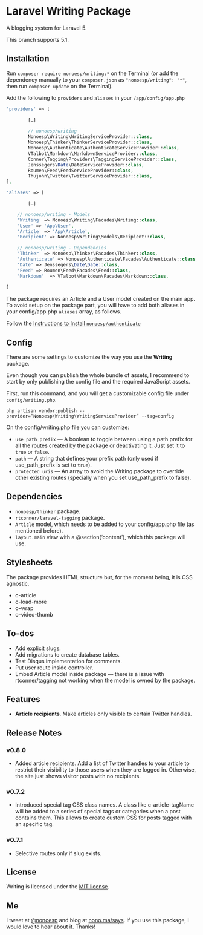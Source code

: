 # Laravel Writing Package

A blogging system for Laravel 5.

This branch supports 5.1.

## Installation

Run `composer require nonoesp/writing:*` on the Terminal (or add the dependency manually to your `composer.json` as `"nonoesp/writing": "*"`, then run `composer update` on the Terminal).

Add the following to `providers` and `aliases` in your `/app/config/app.php`

```php
'providers' => [
	
		[…]

		// nonoesp/writing
		Nonoesp\Writing\WritingServiceProvider::class,        
		Nonoesp\Thinker\ThinkerServiceProvider::class,  
		Nonoesp\Authenticate\AuthenticateServiceProvider::class,          
		VTalbot\Markdown\MarkdownServiceProvider::class,
		Conner\Tagging\Providers\TaggingServiceProvider::class,
		Jenssegers\Date\DateServiceProvider::class,
		Roumen\Feed\FeedServiceProvider::class,
		Thujohn\Twitter\TwitterServiceProvider::class,
],

'aliases' => [

		[…]

    // nonoesp/writing - Models
    'Writing' => Nonoesp\Writing\Facades\Writing::class,
    'User' => 'App\User',
    'Article' => 'App\Article',    
    'Recipient' => Nonoesp\Writing\Models\Recipient::class,

    // nonoesp/writing - Dependencies
    'Thinker' => Nonoesp\Thinker\Facades\Thinker::class,
    'Authenticate' => Nonoesp\Authenticate\Facades\Authenticate::class,
    'Date' => Jenssegers\Date\Date::class,
    'Feed' => Roumen\Feed\Facades\Feed::class,
    'Markdown'  => VTalbot\Markdown\Facades\Markdown::class,
    
]
```

The package requires an Article and a User model created on the main app. To avoid setup on the package part, you will have to add both aliases in your config/app.php `aliases` array, as follows.

Follow the [Instructions to Install `nonoesp/authenticate`](https://github.com/nonoesp/laravel-authenticate/tree/5.2)

## Config

There are some settings to customize the way you use the **Writing** package.

Even though you can publish the whole bundle of assets, I recommend to start by only publishing the config file and the required JavaScript assets.

First, run this command, and you will get a customizable config file under `config/writing.php`.

`php artisan vendor:publish --provider=“Nonoesp\Writing\WritingServiceProvider” --tag=config`

On the config/writing.php file you can customize:

* `use_path_prefix` — A boolean to toggle between using a path prefix for all the routes created by the package or deactivating it. Just set it to `true` or `false`.
* `path` — A string that defines your prefix path (only used if use_path_prefix is set to `true`).
* `protected_uris` — An array to avoid the Writing package to override other existing routes (specially when you set use_path_prefix to false).

## Dependencies

* `nonoesp/thinker` package.
* `rtconner/laravel-tagging` package.
* `Article` model, which needs to be added to your config/app.php file (as mentioned before).
* `layout.main` view with a @section(‘content’), which this package will use.

## Stylesheets

The package provides HTML structure but, for the moment being, it is CSS agnostic.

* c-article
* c-load-more
* o-wrap
* o-video-thumb

## To-dos

* Add explicit slugs.
* Add migrations to create database tables.
* Test Disqus implementation for comments.
* Put user route inside controller.
* Embed Article model inside package — there is a issue with rtconner/tagging not working when the model is owned by the package.

## Features

* **Article recipients**. Make articles only visible to certain Twitter handles.

## Release Notes

### v0.8.0

* Added article recipients. Add a list of Twitter handles to your article to restrict their visibility to those users when they are logged in. Otherwise, the site just shows visitor posts with no recipients.

### v0.7.2

* Introduced special tag CSS class names. A class like c-article-tagName will be added to a series of special tags or categories when a post contains them. This allows to create custom CSS for posts tagged with an specific tag.

### v0.7.1

* Selective routes only if slug exists.

## License

Writing is licensed under the [MIT license](http://opensource.org/licenses/MIT).

## Me

I tweet at [@nonoesp](http://www.twitter.com/nonoesp) and blog at [nono.ma/says](http://nono.ma/says). If you use this package, I would love to hear about it. Thanks!
